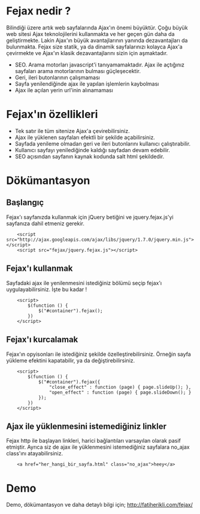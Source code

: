 ﻿Fejax nedir ?
=============
Bilindiği üzere artık web sayfalarında Ajax'ın önemi büyüktür. Çoğu büyük web sitesi Ajax teknolojilerini kullanmakta ve her geçen gün daha da geliştirmekte. Lakin Ajax'ın büyük avantajlarının yanında dezavantajları da bulunmakta. Fejax size statik, ya da dinamik sayfalarınızı kolayca Ajax'a çevirmekte ve Ajax'ın klasik dezavantajlarını sizin için aşmaktadır.

- SEO. Arama motorları javascript'i tanıyamamaktadır. Ajax ile açtığınız sayfaları arama motorlarının bulması güçleşecektir.
- Geri, ileri butonlarının çalışmaması
- Sayfa yenilendiğinde ajax ile yapılan işlemlerin kaybolması
- Ajax ile açılan yerin url'inin alınamaması

Fejax'ın özellikleri
====================
- Tek satır ile tüm sitenize Ajax'a çevirebilirsiniz.
- Ajax ile yüklenen sayfaları efektli bir şekilde açabilirsiniz.
- Sayfada yenileme olmadan geri ve ileri butonlarını kullanıcı çalıştırabilir.
- Kullanıcı sayfayı yenilediğinde kaldığı sayfadan devam edebilir.
- SEO açısından sayfanın kaynak kodunda salt html şekildedir.


Dökümantasyon
=============
Başlangıç
---------
 Fejax'ı sayfanızda kullanmak için jQuery betiğini ve jquery.fejax.js'yi sayfanıza dahil etmeniz gerekir.
```
	<script src="http://ajax.googleapis.com/ajax/libs/jquery/1.7.0/jquery.min.js"></script>
	<script src="fejax/jquery.fejax.js"></script>
```
 
Fejax'ı kullanmak
-----------------
 Sayfadaki ajax ile yenilenmesini istediğiniz bölümü seçip fejax'ı uygulayabilirsiniz. İşte bu kadar !
```
	<script>    
		$(function () {
			$("#container").fejax();
		})
	</script>
```

Fejax'ı kurcalamak
-------------------
 Fejax'ın opyisonları ile istediğiniz şekilde özelleştirebilirsiniz. Örneğin sayfa yükleme efektini kapatabilir, ya da değiştirebilirsiniz.
```
	<script>    
		$(function () {
			$("#container").fejax({
				"close_effect" : function (page) { page.slideUp(); },
				"open_effect" : function (page) { page.slideDown(); }
			});
		})
	</script>
```

Ajax ile yüklenmesini istemediğiniz linkler
--------------------------------------------
 Fejax http ile başlayan linkleri, harici bağlantıları varsayılan olarak pasif etmiştir. Ayrıca siz de ajax ile yüklenmesini istemediğiniz sayfalara no_ajax class'ını atayabilirsiniz.
```
	<a href="her_hangi_bir_sayfa.html" class="no_ajax">heey</a>
```

Demo
=====
 Demo, dökümantasyon ve daha detaylı bilgi için;
 http://fatiherikli.com/fejax/